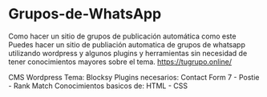 # Grupos-de-WhatsApp
Como hacer un sitio de grupos de publicación automática como este
Puedes hacer un sitio de publiación automatica de grupos de whatsapp utilizando wordpress y algunos plugins y herramientas sin necesidad de tener conocimientos mayores sobre el tema.
https://tugrupo.online/

CMS Wordpress
Tema: Blocksy
Plugins necesarios: Contact Form 7 - Postie - Rank Match
Conocimientos basicos de: HTML - CSS
